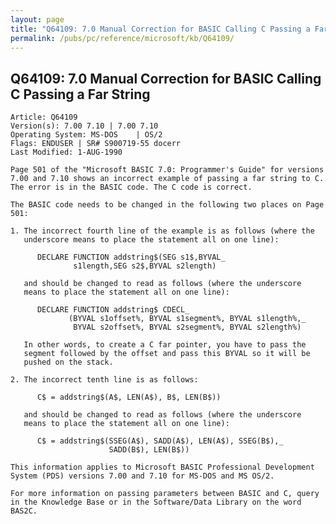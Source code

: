 ```yaml
---
layout: page
title: "Q64109: 7.0 Manual Correction for BASIC Calling C Passing a Far String"
permalink: /pubs/pc/reference/microsoft/kb/Q64109/
---
```


## Q64109: 7.0 Manual Correction for BASIC Calling C Passing a Far String

	Article: Q64109
	Version(s): 7.00 7.10 | 7.00 7.10
	Operating System: MS-DOS    | OS/2
	Flags: ENDUSER | SR# S900719-55 docerr
	Last Modified: 1-AUG-1990
	
	Page 501 of the "Microsoft BASIC 7.0: Programmer's Guide" for versions
	7.00 and 7.10 shows an incorrect example of passing a far string to C.
	The error is in the BASIC code. The C code is correct.
	
	The BASIC code needs to be changed in the following two places on Page
	501:
	
	1. The incorrect fourth line of the example is as follows (where the
	   underscore means to place the statement all on one line):
	
	      DECLARE FUNCTION addstring$(SEG s1$,BYVAL_
	              s1length,SEG s2$,BYVAL s2length)
	
	   and should be changed to read as follows (where the underscore
	   means to place the statement all on one line):
	
	      DECLARE FUNCTION addstring$ CDECL_
	             (BYVAL s1offset%, BYVAL s1segment%, BYVAL s1length%,_
	              BYVAL s2offset%, BYVAL s2segment%, BYVAL s2length%)
	
	   In other words, to create a C far pointer, you have to pass the
	   segment followed by the offset and pass this BYVAL so it will be
	   pushed on the stack.
	
	2. The incorrect tenth line is as follows:
	
	      C$ = addstring$(A$, LEN(A$), B$, LEN(B$))
	
	   and should be changed to read as follows (where the underscore
	   means to place the statement all on one line):
	
	      C$ = addstring$(SSEG(A$), SADD(A$), LEN(A$), SSEG(B$),_
	                      SADD(B$), LEN(B$))
	
	This information applies to Microsoft BASIC Professional Development
	System (PDS) versions 7.00 and 7.10 for MS-DOS and MS OS/2.
	
	For more information on passing parameters between BASIC and C, query
	in the Knowledge Base or in the Software/Data Library on the word
	BAS2C.
